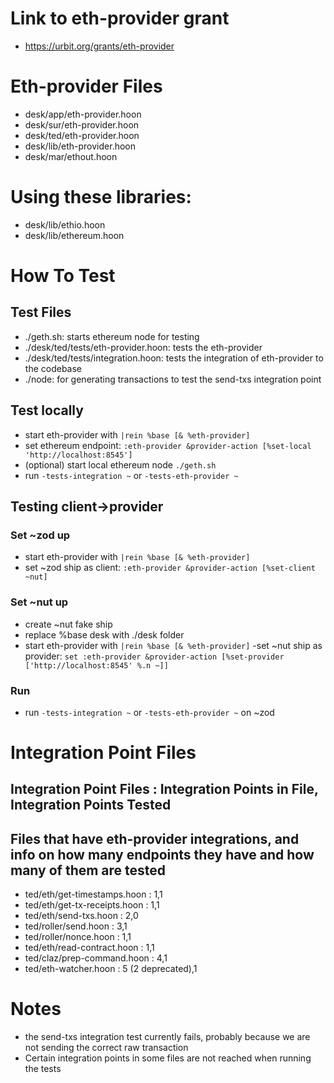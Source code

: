 # Link to eth-provider grant
- https://urbit.org/grants/eth-provider

# Eth-provider Files
- desk/app/eth-provider.hoon
- desk/sur/eth-provider.hoon
- desk/ted/eth-provider.hoon
- desk/lib/eth-provider.hoon
- desk/mar/ethout.hoon

# Using these libraries:
- desk/lib/ethio.hoon
- desk/lib/ethereum.hoon

# How To Test

## Test Files
- ./geth.sh: starts ethereum node for testing
- ./desk/ted/tests/eth-provider.hoon: tests the eth-provider
- ./desk/ted/tests/integration.hoon: tests the integration of eth-provider to the codebase
- ./node: for generating transactions to test the send-txs integration point

## Test locally
- start eth-provider with `|rein %base [& %eth-provider]`
- set ethereum endpoint: `:eth-provider &provider-action [%set-local 'http://localhost:8545']`
- (optional) start local ethereum node `./geth.sh`
- run `-tests-integration ~` or `-tests-eth-provider ~`

## Testing client->provider

### Set ~zod up
- start eth-provider with `|rein %base [& %eth-provider]`
- set ~zod ship as client: `:eth-provider &provider-action [%set-client ~nut]`

### Set ~nut up
- create ~nut fake ship
- replace %base desk with ./desk folder
- start eth-provider with `|rein %base [& %eth-provider]`
-set ~nut ship as provider: `set :eth-provider &provider-action [%set-provider ['http://localhost:8545' %.n ~]]`

### Run
- run `-tests-integration ~` or `-tests-eth-provider ~` on ~zod


# Integration Point Files
## Integration Point Files : Integration Points in File, Integration Points Tested
## Files that have eth-provider integrations, and info on how many endpoints they have and how many of them are tested
- ted/eth/get-timestamps.hoon : 1,1
- ted/eth/get-tx-receipts.hoon : 1,1
- ted/eth/send-txs.hoon : 2,0
- ted/roller/send.hoon : 3,1
- ted/roller/nonce.hoon : 1,1
- ted/eth/read-contract.hoon : 1,1
- ted/claz/prep-command.hoon : 4,1
- ted/eth-watcher.hoon : 5 (2 deprecated),1

# Notes
- the send-txs integration test currently fails, probably because we are not sending the correct raw transaction 
- Certain integration points in some files are not reached when running the tests
